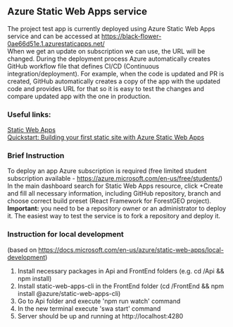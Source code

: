 ## Azure Static Web Apps service
The project test app is currently deployed using Azure Static Web Apps service
and can be accessed at https://black-flower-0ae66d51e.1.azurestaticapps.net/  
When we get an update on subscription we can use, the URL will be changed.
During the deployment process Azure automatically creates GitHub workflow file that defines CI/CD (Continuous integration/deployment). For example, when the code is updated and PR is created, GitHub automatically creates a copy of the app with the updated code and provides URL for that so it is easy to test the changes and compare updated app with the one in production.
  
### **Useful links:**  
[Static Web Apps](https://azure.microsoft.com/en-us/services/app-service/static/#overview)  
[Quickstart: Building your first static site with Azure Static Web Apps](https://docs.microsoft.com/en-us/azure/static-web-apps/getting-started?tabs=vanilla-javascript)

### **Brief Instruction**
To deploy an app Azure subscription is required (free limited student subscription available - https://azure.microsoft.com/en-us/free/students/)  
In the main dashboard search for Static Web Apps resource, click +Create and fill all necessary information, including GitHub repository, branch
and choose correct build preset (React Framework for ForestGEO project).  
**Important:** you need to be a repository owner or an administrator to deploy it. The easiest way to test the service is to fork a repository and deploy it.

### Instruction for local development  
(based on https://docs.microsoft.com/en-us/azure/static-web-apps/local-development)
1. Install necessary packages in Api and FrontEnd folders (e.g. cd /Api && npm install)
2. Install static-web-apps-cli in the FrontEnd folder (cd /FrontEnd && npm install @azure/static-web-apps-cli)
3. Go to Api folder and execute 'npm run watch' command
4. In the new terminal execute 'swa start' command
5. Server should be up and running at http://localhost:4280 

